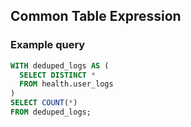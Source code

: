 ## Common Table Expression

### Example query
```sql
WITH deduped_logs AS (
  SELECT DISTINCT *
  FROM health.user_logs
)
SELECT COUNT(*)
FROM deduped_logs;
```